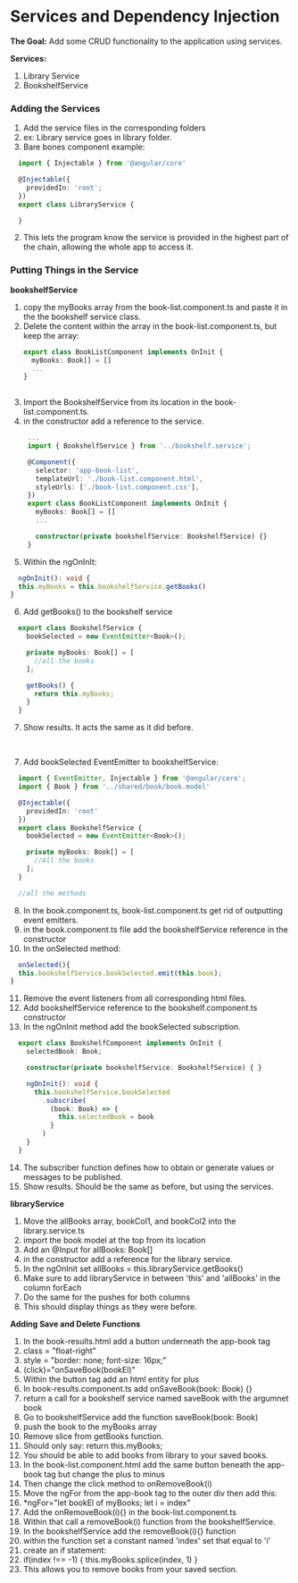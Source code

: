 # Services and Dependency Injection

**The Goal:** Add some CRUD functionality to the application using services.

**Services:** 
  1. Library Service
  2. BookshelfService

### Adding the Services

1. Add the service files in the corresponding folders
  1. ex: Library service goes in library folder.
  2. Bare bones component example:
```typescript
  import { Injectable } from '@angular/core'

  @Injectable({
    providedIn: 'root';
  })
  export class LibraryService {

  }
``` 
2. This lets the program know the service is provided in the highest part of the chain, allowing the whole app to access it.

### Putting Things in the Service

**bookshelfService**
1. copy the myBooks array from the book-list.component.ts and paste it in the the bookshelf service class.
2. Delete the content within the array in the book-list.component.ts, but keep the array:
   ```typescript
   export class BookListComponent implements OnInit {
     myBooks: Book[] = []
     ...
   }
    
   ```
3. Import the BookshelfService from its location in the book-list.component.ts.
4. in the constructor add a reference to the service.
   ```typescript
    ...
    import { BookshelfService } from '../bookshelf.service';

    @Component({
      selector: 'app-book-list',
      templateUrl: './book-list.component.html',
      styleUrls: ['./book-list.component.css'],
    })
    export class BookListComponent implements OnInit {
      myBooks: Book[] = []
      ...

      constructor(private bookshelfService: BookshelfService) {}
    }
   ```
5. Within the ngOnInIt:
  ```typescript
    ngOnInit(): void {
    this.myBooks = this.bookshelfService.getBooks()
  }
  ```
6. Add getBooks() to the bookshelf service
  ```typescript
    export class BookshelfService {
      bookSelected = new EventEmitter<Book>();

      private myBooks: Book[] = [
        //all the books
      ];

      getBooks() {
        return this.myBooks;
      }
    }
  ```
7. Show results. It acts the same as it did before.

<br>

7. Add bookSelected EventEmitter to bookshelfService:
  ```typescript
    import { EventEmitter, Injectable } from '@angular/core';
    import { Book } from '../shared/book/book.model'

    @Injectable({
      providedIn: 'root'
    })
    export class BookshelfService {
      bookSelected = new EventEmitter<Book>();

      private myBooks: Book[] = [
        //All the books
      ];
    }

    //all the methods

  ```
8. In the book.component.ts, book-list.component.ts get rid of outputting event emitters.
9.  in the book.component.ts file add the bookshelfService reference in the constructor
10. In the onSelected method:
  ```typescript
    onSelected(){
    this.bookshelfService.bookSelected.emit(this.book);
  }
  ```
11. Remove the event listeners from all corresponding html files.
12. Add bookshelfService reference to the bookshelf.component.ts constructor
13. In the ngOnInit method add the bookSelected subscription.
  ```typescript
    export class BookshelfComponent implements OnInit {
      selectedBook: Book;

      constructor(private bookshelfService: BookshelfService) { }

      ngOnInit(): void {
        this.bookshelfService.bookSelected
          .subscribe(
            (book: Book) => {
              this.selectedBook = book
            }
          )
      } 
    }
  ```
14. The subscriber function defines how to obtain or generate values or messages to be published.
15. Show results. Should be the same as before, but using the services.

**libraryService**
1. Move the allBooks array, bookCol1, and bookCol2 into the library.service.ts
2. import the book model at the top from its location
3. Add an @Input for allBooks: Book[]
4. in the constructor add a reference for the library service.
5. In the ngOnInit set allBooks = this.libraryService.getBooks()
6. Make sure to add libraryService in between 'this' and 'allBooks' in the column forEach
7. Do the same for the pushes for both columns
8. This should display things as they were before.

**Adding Save and Delete Functions**
1. In the book-results.html add a button underneath the app-book tag
  1. class = "float-right"
  2. style = "border: none; font-size: 16px;"
  3. (click)="onSaveBook(bookEl)"
2. Within the button tag add an html entity for plus
3. In book-results.component.ts add onSaveBook(book: Book) {}
4. return a call for a bookshelf service named saveBook with the argumnet book
5. Go to bookshelfService add the function saveBook(book: Book)
6. push the book to the myBooks array
7. Remove slice from getBooks function.
  1. Should only say: return this.myBooks;
8. You should be able to add books from library to your saved books.
9. In the book-list.component.html add the same button beneath the app-book tag but change the plus to minus
10. Then change the click method to onRemoveBook(i)
11. Move the ngFor from the app-book tag to the outer div then add this:
 1. *ngFor="let bookEl of myBooks; let i = index"
12. Add the onRemoveBook(i){} in the book-list.component.ts
13. Within that call a removeBook(i) function from the bookshelfService.
14. In the bookshelfService add the removeBook(i){} function
15. within the function set a constant named 'index' set that equal to 'i'
16. create an if statement:
 1. if(index !== -1) {
       this.myBooks.splice(index, 1)
    }
17. This allows you to remove books from your saved section.